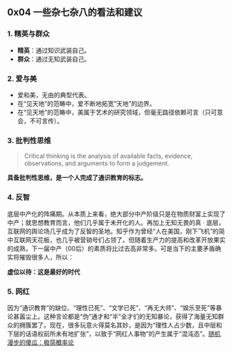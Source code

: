 ## 0x04 一些杂七杂八的看法和建议

### 1. 精英与群众

+ **精英**：通过知识武装自己。
+ **群众**：通过无知武装自己。

### 2. 爱与美

+ 爱和美，无由的典型代表。
+ 在“见天地”的范畴中，爱不断地拓宽“天地”的边界。
+ 在“见天地”的范畴中，美属于艺术的研究领域，但毫无路径依赖可言（只可意会，不可言传）。

### 3. 批判性思维

> Critical thinking is the analysis of available facts, evidence, observations, and arguments to form a judgement.

**具备批判性思维，是一个人完成了通识教育的标志。**

### 4. 反智

底层中产化的阵痛期。从本质上来看，绝大部分中产阶级只是在物质财富上实现了中产；就思想教育而言，他们几乎属于未开化的人。再加上无知无畏的真 · 底层，互联网的舆论场几乎成为了反智的圣地。知乎作为曾经“人在美国，刚下飞机”的简中互联网天花板，也几乎被营销号们占领了。但随着生产力的提高和改革开放果实的成熟，下一届中产（00后）的素质将比过去高非常多。可是当下的主要矛盾确实将摧毁很多人，所以：

**虚位以待：这是最好的时代**

### 5. 网红

因为“通识教育”的缺位、“理性已死”、“文学已死”、“再无大师”、“娱乐至死”等暴论甚嚣尘上。这种言论都是“伪”通才和“半”全才们的无知暴论，获得了海量无知群众的拥簇罢了。现在，很多玩意火得莫名其妙，是因为“理性人占少数，且中层和下层的话语权前所未有地扩张”，以致于“网红人事物”的产生属于“混沌态”。[随机漫步的傻瓜：极简概率论](https://zhuanlan.zhihu.com/p/447218870)

